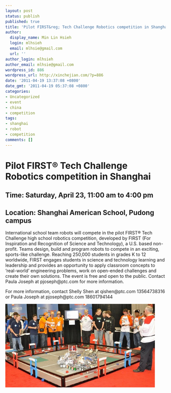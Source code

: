 ```yaml
---
layout: post
status: publish
published: true
title: 'Pilot FIRST&reg; Tech Challenge Robotics competition in Shanghai: April 23'
author:
  display_name: Min Lin Hsieh
  login: mlhsieh
  email: mlhsie@gmail.com
  url: ''
author_login: mlhsieh
author_email: mlhsie@gmail.com
wordpress_id: 886
wordpress_url: http://xinchejian.com/?p=886
date: '2011-04-19 13:37:08 +0800'
date_gmt: '2011-04-19 05:37:08 +0800'
categories:
- Uncategorized
- event
- china
- competition
tags:
- shanghai
- robot
- competition
comments: []
---
```

<h1>Pilot FIRST&reg; Tech Challenge Robotics competition in Shanghai</h1></p>
<h2>Time: Saturday, April 23, 11:00 am to 4:00 pm</h2></p>
<h2>Location: Shanghai American School, Pudong campus</h2></p>
<p>International school team robots will compete in the pilot FIRST&reg; Tech Challenge high school robotics competition, developed by FIRST (For Inspiration and Recognition of Science and Technology), a U.S. based non-profit.  Teams design, build and program robots to compete in an exciting, sports-like challenge.  Reaching 250,000 students in grades K to 12 worldwide, FIRST  engages students in science and technology learning and leadership and provides an opportunity to apply classroom concepts to &lsquo;real-world&rsquo; engineering problems, work on open-ended challenges and create their own solutions.  The event is free and open to the public.  Contact Paula Joseph at pjoseph@ptc.com for more information.</p></p>
<p>For more information, contact Shelly Shen at qishen@ptc.com 13564738316 or Paula Joseph at pjoseph@ptc.com 18601794144</p></p>
<p><a href="http://xinchejian.com/2011/04/19/pilot-first%c2%ae-tech-challenge-robotics-competition/ftc-flyer/" rel="attachment wp-att-887" target="_blank"><img src="/uploads/2011/04/FTC-Flyer-600x335.jpg" alt="" title="FTC Flyer" width="470" height="262" class="alignnone size-large wp-image-887" /></a></p>
